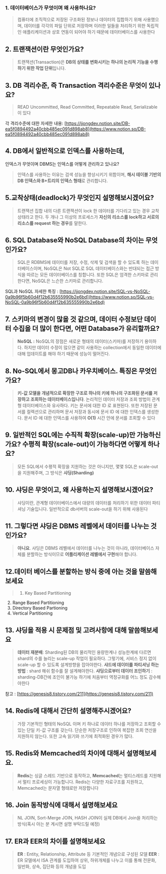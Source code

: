 ### **1. 데이터베이스가 무엇이며 왜 사용하나요?**

> 컴퓨터에 조직적으로 저장된 구조화된 정보나 데이터의 집합하기 위해 사용했으며, 데이터를 각각의 파일 단위로 저장하며 이러한 일들을 처리하기 위한 독립적인 애플리케이션과 상호 연동이 되어야 하기 때문에 데이터베이스를 사용한다
> 

## 2. 트랜잭션이란 무엇인가요?

> 트랜잭션(Transaction)은 **DB의 상태를 변화시키는 하나의 논리적 기능을 수행하기 위한 작업 단위**입니다.
> 

## 3. DB 격리수준, 즉 Transaction 격리수준은 무엇이 있나요?

> READ Uncommitted, Read Committed, Repeatable Read, Serializable 이 있다
> 

각 격리수준에 대한 자세한 내용: 
[https://jjongdev.notion.site/DB-ea5f0894492a40cbb485ec091d898ab8](https://www.notion.so/DB-ea5f0894492a40cbb485ec091d898ab8)

## 4. DB에서 일반적으로 인덱스를 사용하는데, 
인덱스가 무엇이며 DBMS는 인덱스를 어떻게 관리하고 있나요?

> 인덱스를 사용하는 이유는 검색 성능을 향상시키기 위함이며, **해시 테이블 기반의 DB 인덱스와 B+트리의 인덱스 형태**로 관리합니다.
> 

## 5.교착상태(deadlock)가 무엇인지 설명해보시겠어요?

> 트랜잭션 집합 내의 다른 트랜잭션이 lock 한 데이터를 기다리고 있는 경우 교착상태라고 한다. 두 개나 그 이상의 프로세스가 **자신의 리소스를 lock하고 서로의 리소스를 request 하는 경우**를 말한다.
> 

## 6. SQL Database와 NoSQL Database의 차이는 무엇인가요?

> SQL은 RDBMS에 데이터를 저장, 수정, 삭제 및 검색을 할 수 있도록 하는 데이터베이스이며, NoSQL은 Not SQL로 SQL 데이터베이스와는 반대되는 접근 방식을 따르는 모든 데이터베이스를 칭합니다. 또한 SQL은 엄격한 스키마로 관리한다면, NoSQL은 느슨한 스키마로 관리합니다.
> 

SQL과 NoSQL 자세한 특징 :
[https://jjongdev.notion.site/SQL-vs-NoSQL-0a9b96f5b60d4f12b635555990b2e6bd](https://www.notion.so/SQL-vs-NoSQL-0a9b96f5b60d4f12b635555990b2e6bd)

## 7. 스키마의 변경이 많을 것 같으며, 데이터 수정보단 데이터 수집을 더 많이 한다면, 어떤 Database가 유리할까요?

> **NoSQL :** NoSQL의 장점은 새로운 형태의 데이터(스키마)를 저장하기 용이하다. 하지만 데이터 수정이 많으면 같이 사용하는 collection에서 동일한 데이터에 대해 업데이트를 해야 하기 때문에 성능이 떨어진다.
> 

## 8. No-SQL에서 몽고DB나 카우치베이스. 특징은 무엇인가요?

> **키-값 모델을 개념적으로 확장한 구조로 하나의 키에 하나의 구조화된 문서를 저장하고 조회하는 데이터베이스입니다**. 논리적인 데이터 저장과 조회 방법이 관계형 데이터베이스와 유사하다. 키는 문서에 대한 ID 로 표현된다. 또한 저장된 문서를 컬렉션으로 관리하며 문서 저장과 동시에 문서 ID 에 대한 인덱스를 생성한다. 문서 ID 에 대한 인덱스를 사용하여 **O(1)** 시간 안에 문서를 조회할 수 있다
> 

## 9. 일반적인 SQL에는 수직적 확장(scale-up)만 가능하신가요? 수평적 확장(scale-out)이 가능하다면 어떻게 하나요?

> 모든 SQL에서 수평적 확장을 지원하는 것은 아니지만, 몇몇 SQL은 scale-out을 지원해주며, 그 방식은 **샤딩(Sharding)**
> 

## 10. 샤딩은 무엇이고, 왜 사용하는지 설명해보시겠어요?

> 샤딩이란, 관계형 데이터베이스에서 대량의 데이터를 처리하기 위한 데이터 파티셔닝 기술입니다. 일반적으로 db서버의 scale-out을 하기 위해 사용된다
> 

## 11. 그렇다면 샤딩은 DBMS 레벨에서 데이터를 나누는 것인가요?

> **아니요**. 샤딩은 DBMS 레벨에서 데이터를 나누는 것이 아니라, 데이터베이스 자체를 분할하는 방식이므로 **어플리케이션 레벨에서 구현**해야 합니다.
> 

## 12.데이터 베이스를 분할하는 방식 중에 아는 것을 말씀해보세요

> 1. Key Based Partitioning 
2. Range Based Partitioning 
3. Directory Based Partioning 
4. Vertical Partitioning
> 

## 13. 샤딩을 적용 시 문제점 및 고려사항에 대해 말씀해보세요

> **데이터 재분배**: Sharding된 DB의 물리적인 용량한계나 성능한계에 다르면 shard의 수를 늘리는 scale-up 작업이 필요하다. 그렇기에, 서비스 정지 없이 scale-up 할 수 있도록 설계방향을 잡아야한다.
**샤드에 데이터를 파티셔닝 하는 방법** : shard 해쉬 함수를 잘 설계해야한다.
**샤딩으로부터 데이터 조인하기** : sharding-DB간에 조인이 불가능 하기에 처음부터 역정규화를 어느 정도 감수해야한다
> 

참고 : [https://genesis8.tistory.com/211](https://genesis8.tistory.com/211)

## 14. Redis에 대해서 간단히 설명해주시겠어요?

> 가장 기본적인 형태의 NoSQL 이며 키 하나로 데이터 하나를 저장하고 조회할 수 있는 단일 키-값 구조를 갖는다. 단순한 저장구조로 인하여 복잡한 조회 연산을 지원하지 않는다. 또한 고속 읽기와 쓰기에 최적화된 경우가 많다.
> 

## 15. Redis와 Memcached의 차이에 대해서 설명해보세요.

> **Redis**는 싱글 스레드 기반으로 동작하고, **Memcached**는 멀티스레드를 지원해서 멀티 프로세싱이 가능합니다.
Redis는 다양한 자료구조를 지원하고, Memcached는 문자열 형태로만 저장합니다
> 

## 16. Join 동작방식에 대해서 설명해보세요

> NL JOIN, Sort-Merge JOIN, HASH JOIN이 실제 DB에서 Join을 처리하는 방식(혹시 아는 분 계시면 설명 부탁드릴 예정)
> 

## 17. ER과 EER의 차이를 설명해보세요

> **ER** : Entity, Relationship, Attribute 등 기본적인 개념으로 구성된 모델
**EER** : ER 모델에서 ISA 관계를 도입하여 상위, 하위개체를 나누고 이를 통해 전문화, 일반화, 상속, 집단화 등의 개념을 도입
>
